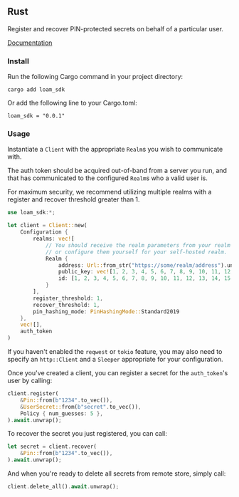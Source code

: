 ## Rust

Register and recover PIN-protected secrets on behalf of a particular user.

[Documentation](http://34.160.204.87/rust/loam_sdk/)

### Install

Run the following Cargo command in your project directory:

```
cargo add loam_sdk
```

Or add the following line to your Cargo.toml:

```
loam_sdk = "0.0.1"
```

### Usage

Instantiate a `Client` with the appropriate `Realm`s you wish to communicate with.

The auth token should be acquired out-of-band from a server you run, and that has communicated to the configured `Realm`s who a valid user is.

For maximum security, we recommend utilizing multiple realms with a register and recover threshold greater than 1.

```rust
use loam_sdk:*;

let client = Client::new(
    Configuration {
        realms: vec![
            // You should receive the realm parameters from your realm provider,
            // or configure them yourself for your self-hosted realm.
            Realm {
                address: Url::from_str("https://some/realm/address").unwrap(),
                public_key: vec![1, 2, 3, 4, 5, 6, 7, 8, 9, 10, 11, 12, 13, 14, 15, 16, 17, 18, 19, 20, 21, 22, 23, 24, 25, 26, 27, 28, 29, 30, 31, 32],
                id: [1, 2, 3, 4, 5, 6, 7, 8, 9, 10, 11, 12, 13, 14, 15, 16],
            }
        ],
        register_threshold: 1,
        recover_threshold: 1,
        pin_hashing_mode: PinHashingMode::Standard2019
    },
    vec![],
    auth_token
)
```

If you haven't enabled the `reqwest` or `tokio` feature, you may also need to specify an `http::Client` and a `Sleeper` appropriate for your configuration.

Once you've created a client, you can register a secret for the `auth_token`'s user by calling:

```rust
client.register(
    &Pin::from(b"1234".to_vec()),
    &UserSecret::from(b"secret".to_vec()),
    Policy { num_guesses: 5 },
).await.unwrap();
```

To recover the secret you just registered, you can call:

```rust
let secret = client.recover(
    &Pin::from(b"1234".to_vec()),
).await.unwrap();
```

And when you're ready to delete all secrets from remote store, simply call:

```rust
client.delete_all().await.unwrap();
```

